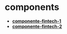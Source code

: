 <!-- generated by markdown-notes-tree -->

# components

<!-- optional markdown-notes-tree directory description starts here -->

<!-- optional markdown-notes-tree directory description ends here -->

- [**componente-fintech-1**](componente-fintech-1)
- [**componente-fintech-2**](componente-fintech-2)
